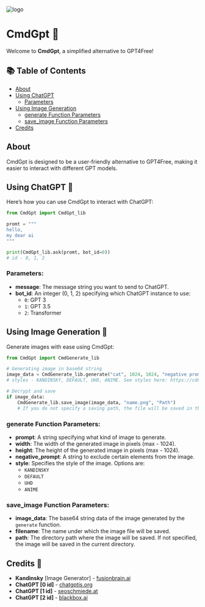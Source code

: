 ![logo](https://i.ibb.co/VDsbfq6/photo-2024-08-28-20-27-11.jpg)

# CmdGpt 🚀

Welcome to **CmdGpt**, a simplified alternative to GPT4Free!

## 📚 Table of Contents
- [About](#about)
- [Using ChatGPT](#using-chatgpt)
  - [Parameters](#parameters)
- [Using Image Generation](#using-image-generation)
  - [generate Function Parameters](#generate-function-parameters)
  - [save_image Function Parameters](#save_image-function-parameters)
- [Credits](#credits)

## About

CmdGpt is designed to be a user-friendly alternative to GPT4Free, making it easier to interact with different GPT models. 

## Using ChatGPT 🤖

Here’s how you can use CmdGpt to interact with ChatGPT:

```python
from CmdGpt import CmdGpt_lib

promt = """
hello,
my dear ai
"""

print(CmdGpt_lib.ask(promt, bot_id=0))
# id - 0, 1, 2
```

### Parameters:
- **message**: The message string you want to send to ChatGPT.
- **bot_id**: An integer (0, 1, 2) specifying which ChatGPT instance to use:
  - `0`: GPT 3
  - `1`: GPT 3.5
  - `2`: Transformer

## Using Image Generation 🎨

Generate images with ease using CmdGpt:

```python
from CmdGpt import CmdGenerate_lib

# Generating image in base64 string
image_data = CmdGenerate_lib.generate("cat", 1024, 1024, "negative prompt", "style") 
# styles - KANDINSKY, DEFAULT, UHD, ANIME. See styles here: https://cdn.fusionbrain.ai/static/styles/key

# Decrypt and save
if image_data:
    CmdGenerate_lib.save_image(image_data, "name.png", "Path") 
    # If you do not specify a saving path, the file will be saved in the same directory
```

### generate Function Parameters:
- **prompt**: A string specifying what kind of image to generate.
- **width**: The width of the generated image in pixels (max - 1024).
- **height**: The height of the generated image in pixels (max - 1024).
- **negative_prompt**: A string to exclude certain elements from the image.
- **style**: Specifies the style of the image. Options are:
  - `KANDINSKY`
  - `DEFAULT`
  - `UHD`
  - `ANIME`

### save_image Function Parameters:
- **image_data**: The base64 string data of the image generated by the `generate` function.
- **filename**: The name under which the image file will be saved.
- **path**: The directory path where the image will be saved. If not specified, the image will be saved in the current directory.

## Credits 🙌

- **Kandinsky** [Image Generator] - [fusionbrain.ai](https://fusionbrain.ai/)
- **ChatGPT [0 id]** - [chatgptis.org](https://chatgptis.org/)
- **ChatGPT [1 id]** - [seoschmiede.at](https://seoschmiede.at/en/aitools/chatgpt-tool/)
- **ChatGPT [2 id]** - [blackbox.ai](https://www.blackbox.ai/)
